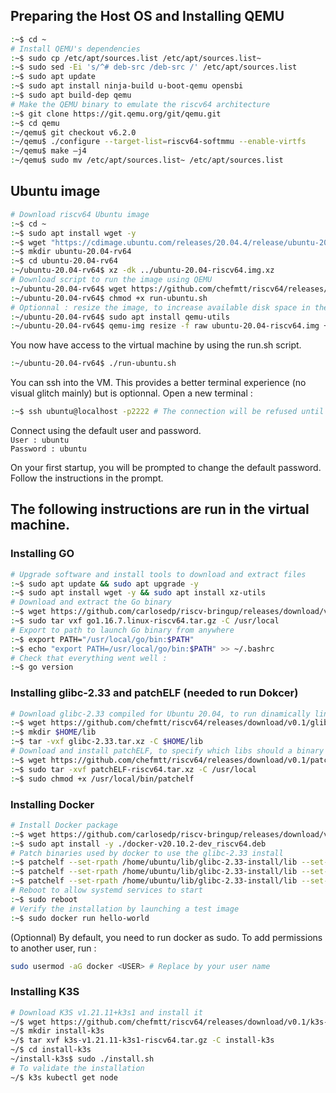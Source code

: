## Preparing the Host OS and Installing QEMU

```bash
:~$ cd ~ 
# Install QEMU's dependencies
:~$ sudo cp /etc/apt/sources.list /etc/apt/sources.list~ 
:~$ sudo sed -Ei 's/^# deb-src /deb-src /' /etc/apt/sources.list 
:~$ sudo apt update
:~$ sudo apt install ninja-build u-boot-qemu opensbi 
:~$ sudo apt build-dep qemu
# Make the QEMU binary to emulate the riscv64 architecture
:~$ git clone https://git.qemu.org/git/qemu.git 
:~$ cd qemu
:~/qemu$ git checkout v6.2.0 
:~/qemu$ ./configure --target-list=riscv64-softmmu --enable-virtfs 
:~/qemu$ make –j4 
:~/qemu$ sudo mv /etc/apt/sources.list~ /etc/apt/sources.list 
```

## Ubuntu image

```bash
# Download riscv64 Ubuntu image
:~$ cd ~ 
:~$ sudo apt install wget -y
:~$ wget "https://cdimage.ubuntu.com/releases/20.04.4/release/ubuntu-20.04.4-preinstalled-server-riscv64+unmatched.img.xz" -O ubuntu-20.04-riscv64.img.xz
:~$ mkdir ubuntu-20.04-rv64
:~$ cd ubuntu-20.04-rv64
:~/ubuntu-20.04-rv64$ xz -dk ../ubuntu-20.04-riscv64.img.xz
# Download script to run the image using QEMU
:~/ubuntu-20.04-rv64$ wget https://github.com/chefmtt/riscv64/releases/download/v0.1/run-ubuntu.sh
:~/ubuntu-20.04-rv64$ chmod +x run-ubuntu.sh
# Optionnal : resize the image, to increase available disk space in the virtual machine
:~/ubuntu-20.04-rv64$ sudo apt install qemu-utils
:~/ubuntu-20.04-rv64$ qemu-img resize -f raw ubuntu-20.04-riscv64.img +15G
```

You now have access to the virtual machine by using the run.sh script.

```bash
:~/ubuntu-20.04-rv64$ ./run-ubuntu.sh
```

You can ssh into the VM. This provides a better terminal experience (no visual glitch mainly) but is optionnal. Open a new terminal :

```bash
:~$ ssh ubuntu@localhost -p2222 # The connection will be refused until the VM has fully started : just wait a minute and retry.
```
Connect using the default user and password.  
`User : ubuntu`  
`Password : ubuntu`  

On your first startup, you will be prompted to change the default password. Follow the instructions in the prompt.

## The following instructions are run in the virtual machine.

### Installing GO

```bash
# Upgrade software and install tools to download and extract files
:~$ sudo apt update && sudo apt upgrade -y
:~$ sudo apt install wget -y && sudo apt install xz-utils
# Download and extract the Go binary
:~$ wget https://github.com/carlosedp/riscv-bringup/releases/download/v1.0/go1.16.7.linux-riscv64.tar.gz 
:~$ sudo tar vxf go1.16.7.linux-riscv64.tar.gz -C /usr/local
# Export to path to launch Go binary from anywhere
:~$ export PATH="/usr/local/go/bin:$PATH"
:~$ echo "export PATH=/usr/local/go/bin:$PATH" >> ~/.bashrc
# Check that everything went well :
:~$ go version
```

### Installing glibc-2.33 and patchELF (needed to run Dokcer)

```bash
# Download glibc-2.33 compiled for Ubuntu 20.04, to run dinamically linked binaries compiled against it
:~$ wget https://github.com/chefmtt/riscv64/releases/download/v0.1/glibc-2.33.tar.xz
:~$ mkdir $HOME/lib
:~$ tar -vxf glibc-2.33.tar.xz -C $HOME/lib
# Download and install patchELF, to specify which libs should a binary use
:~$ wget https://github.com/chefmtt/riscv64/releases/download/v0.1/patchELF-riscv64.tar.xz
:~$ sudo tar -xvf patchELF-riscv64.tar.xz -C /usr/local
:~$ sudo chmod +x /usr/local/bin/patchelf
```

### Installing Docker

```bash
# Install Docker package
:~$ wget https://github.com/carlosedp/riscv-bringup/releases/download/v1.0/docker-v20.10.2-dev_riscv64.deb 
:~$ sudo apt install -y ./docker-v20.10.2-dev_riscv64.deb
# Patch binaries used by docker to use the glibc-2.33 install
:~$ patchelf --set-rpath /home/ubuntu/lib/glibc-2.33-install/lib --set-interpreter /home/ubuntu/lib/glibc-2.33-install/lib/ld-linux-riscv64-lp64d.so.1 /usr/local/sbin/runc
:~$ patchelf --set-rpath /home/ubuntu/lib/glibc-2.33-install/lib --set-interpreter /home/ubuntu/lib/glibc-2.33-install/lib/ld-linux-riscv64-lp64d.so.1 /usr/local/bin/ctr
:~$ patchelf --set-rpath /home/ubuntu/lib/glibc-2.33-install/lib --set-interpreter /home/ubuntu/lib/glibc-2.33-install/lib/ld-linux-riscv64-lp64d.so.1 /usr/local/bin/containerd
# Reboot to allow systemd services to start
:~$ sudo reboot
# Verify the installation by launching a test image
:~$ sudo docker run hello-world
```
(Optionnal) By default, you need to run docker as sudo. To add permissions to another user, run :

```bash
sudo usermod -aG docker <USER> # Replace by your user name
```

### Installing K3S

```bash
# Download K3S v1.21.11+k3s1 and install it
~/$ wget https://github.com/chefmtt/riscv64/releases/download/v0.1/k3s-v1.21.14-k3s1-riscv64.tar.gz
~/$ mkdir install-k3s
~/$ tar xvf k3s-v1.21.11-k3s1-riscv64.tar.gz -C install-k3s
~/$ cd install-k3s
~/install-k3s$ sudo ./install.sh
# To validate the installation
~/$ k3s kubectl get node
```
